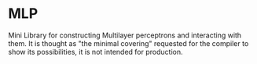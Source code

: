 # MLP

Mini Library for constructing Multilayer perceptrons and interacting with them.
It is thought as "the minimal covering" requested for the compiler to show its possibilities, it is not intended for production.
